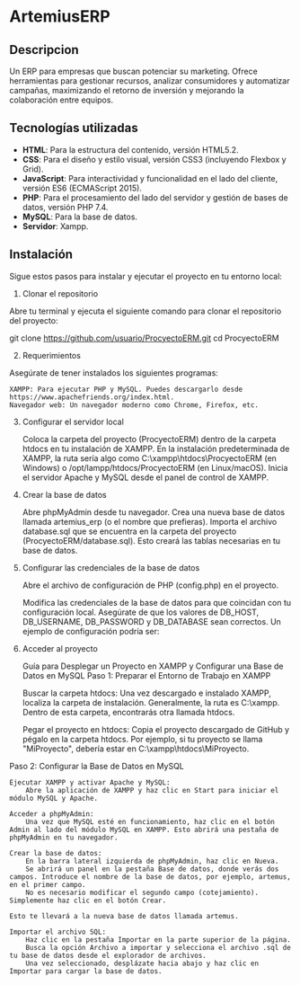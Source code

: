 # ArtemiusERP

## Descripcion

Un ERP para empresas que buscan potenciar su marketing. Ofrece herramientas para gestionar recursos, 
analizar consumidores y automatizar campañas, maximizando el retorno de inversión y mejorando la colaboración entre equipos.

## Tecnologías utilizadas
- **HTML**: Para la estructura del contenido, versión HTML5.2.
- **CSS**: Para el diseño y estilo visual, versión CSS3 (incluyendo Flexbox y Grid).
- **JavaScript**: Para interactividad y funcionalidad en el lado del cliente, versión ES6 (ECMAScript 2015).
- **PHP**: Para el procesamiento del lado del servidor y gestión de bases de datos, versión PHP 7.4.
- **MySQL**: Para la base de datos.
- **Servidor**: Xampp.

## Instalación

Sigue estos pasos para instalar y ejecutar el proyecto en tu entorno local:
1. Clonar el repositorio

Abre tu terminal y ejecuta el siguiente comando para clonar el repositorio del proyecto:

git clone https://github.com/usuario/ProcyectoERM.git
cd ProcyectoERM

2. Requerimientos

Asegúrate de tener instalados los siguientes programas:

    XAMPP: Para ejecutar PHP y MySQL. Puedes descargarlo desde https://www.apachefriends.org/index.html.
    Navegador web: Un navegador moderno como Chrome, Firefox, etc.

3. Configurar el servidor local

    Coloca la carpeta del proyecto (ProcyectoERM) dentro de la carpeta htdocs en tu instalación de XAMPP.
        En la instalación predeterminada de XAMPP, la ruta sería algo como C:\xampp\htdocs\ProcyectoERM (en Windows) o /opt/lampp/htdocs/ProcyectoERM (en Linux/macOS).
    Inicia el servidor Apache y MySQL desde el panel de control de XAMPP.

4. Crear la base de datos

    Abre phpMyAdmin desde tu navegador.
    Crea una nueva base de datos llamada artemius_erp (o el nombre que prefieras).
    Importa el archivo database.sql que se encuentra en la carpeta del proyecto (ProcyectoERM/database.sql). Esto creará las tablas necesarias en tu base de datos.

5. Configurar las credenciales de la base de datos

    Abre el archivo de configuración de PHP (config.php) en el proyecto.

    Modifica las credenciales de la base de datos para que coincidan con tu configuración local. Asegúrate de que los valores de DB_HOST, DB_USERNAME, DB_PASSWORD y DB_DATABASE sean correctos. Un ejemplo de configuración podría ser:

    <?php
    define('DB_HOST', 'localhost');
    define('DB_USERNAME', 'root');
    define('DB_PASSWORD', '');
    define('DB_DATABASE', 'artemius_erp');
    ?>

6. Acceder al proyecto

    Guía para Desplegar un Proyecto en XAMPP y Configurar una Base de Datos en MySQL
Paso 1: Preparar el Entorno de Trabajo en XAMPP

    Buscar la carpeta htdocs:
        Una vez descargado e instalado XAMPP, localiza la carpeta de instalación. Generalmente, la ruta es C:\xampp.
        Dentro de esta carpeta, encontrarás otra llamada htdocs.

    Pegar el proyecto en htdocs:
        Copia el proyecto descargado de GitHub y pégalo en la carpeta htdocs. Por ejemplo, si tu proyecto se llama "MiProyecto", debería estar en C:\xampp\htdocs\MiProyecto.

Paso 2: Configurar la Base de Datos en MySQL

    Ejecutar XAMPP y activar Apache y MySQL:
        Abre la aplicación de XAMPP y haz clic en Start para iniciar el módulo MySQL y Apache.

    Acceder a phpMyAdmin:
        Una vez que MySQL esté en funcionamiento, haz clic en el botón Admin al lado del módulo MySQL en XAMPP. Esto abrirá una pestaña de phpMyAdmin en tu navegador.

    Crear la base de datos:
        En la barra lateral izquierda de phpMyAdmin, haz clic en Nueva.
        Se abrirá un panel en la pestaña Base de datos, donde verás dos campos. Introduce el nombre de la base de datos, por ejemplo, artemus, en el primer campo.
        No es necesario modificar el segundo campo (cotejamiento). Simplemente haz clic en el botón Crear.

    Esto te llevará a la nueva base de datos llamada artemus.

    Importar el archivo SQL:
        Haz clic en la pestaña Importar en la parte superior de la página.
        Busca la opción Archivo a importar y selecciona el archivo .sql de tu base de datos desde el explorador de archivos.
        Una vez seleccionado, desplázate hacia abajo y haz clic en Importar para cargar la base de datos.
